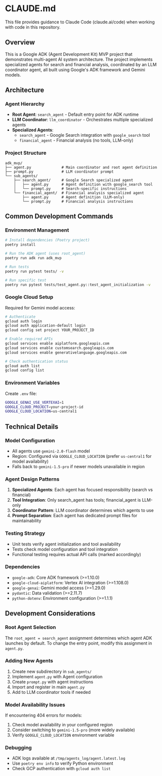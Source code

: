 # CLAUDE.md

This file provides guidance to Claude Code (claude.ai/code) when working with code in this repository.

## Overview

This is a Google ADK (Agent Development Kit) MVP project that demonstrates multi-agent AI system architecture. The project implements specialized agents for search and financial analysis, coordinated by an LLM coordinator agent, all built using Google's ADK framework and Gemini models.

## Architecture

### Agent Hierarchy
- **Root Agent**: `search_agent` - Default entry point for ADK runtime
- **LLM Coordinator**: `llm_coordinator` - Orchestrates multiple specialized agents
- **Specialized Agents**:
  - `search_agent` - Google Search integration with `google_search` tool
  - `financial_agent` - Financial analysis (no tools, LLM-only)

### Project Structure
```
adk_mvp/
├── agent.py              # Main coordinator and root agent definition
├── prompt.py             # LLM coordinator prompt
└── sub_agents/
    ├── search_agent/     # Google Search specialized agent
    │   ├── agent.py      # Agent definition with google_search tool
    │   └── prompt.py     # Search-specific instructions
    └── financial_agent/  # Financial analysis specialized agent
        ├── agent.py      # Agent definition (LLM-only)
        └── prompt.py     # Financial analysis instructions
```

## Common Development Commands

### Environment Management
```bash
# Install dependencies (Poetry project)
poetry install

# Run the ADK agent (uses root_agent)
poetry run adk run adk_mvp

# Run tests
poetry run pytest tests/ -v

# Run specific test
poetry run pytest tests/test_agent.py::test_agent_initialization -v
```

### Google Cloud Setup
Required for Gemini model access:
```bash
# Authenticate
gcloud auth login
gcloud auth application-default login
gcloud config set project YOUR_PROJECT_ID

# Enable required APIs
gcloud services enable aiplatform.googleapis.com
gcloud services enable customsearch.googleapis.com
gcloud services enable generativelanguage.googleapis.com

# Check authentication status
gcloud auth list
gcloud config list
```

### Environment Variables
Create `.env` file:
```bash
GOOGLE_GENAI_USE_VERTEXAI=1
GOOGLE_CLOUD_PROJECT=your-project-id
GOOGLE_CLOUD_LOCATION=us-central1
```

## Technical Details

### Model Configuration
- All agents use `gemini-2.0-flash` model
- Region: Configured via `GOOGLE_CLOUD_LOCATION` (prefer `us-central1` for model availability)
- Falls back to `gemini-1.5-pro` if newer models unavailable in region

### Agent Design Patterns
1. **Specialized Agents**: Each agent has focused responsibility (search vs financial)
2. **Tool Integration**: Only search_agent has tools; financial_agent is LLM-only
3. **Coordinator Pattern**: LLM coordinator determines which agents to use
4. **Prompt Separation**: Each agent has dedicated prompt files for maintainability

### Testing Strategy
- Unit tests verify agent initialization and tool availability
- Tests check model configuration and tool integration
- Functional testing requires actual API calls (marked accordingly)

### Dependencies
- `google-adk`: Core ADK framework (>=1.10.0)
- `google-cloud-aiplatform`: Vertex AI integration (>=1.108.0) 
- `google-genai`: Gemini model access (>=1.29.0)
- `pydantic`: Data validation (>=2.11.7)
- `python-dotenv`: Environment configuration (>=1.1.1)

## Development Considerations

### Root Agent Selection
The `root_agent = search_agent` assignment determines which agent ADK launches by default. To change the entry point, modify this assignment in `agent.py`.

### Adding New Agents
1. Create new subdirectory in `sub_agents/`
2. Implement `agent.py` with Agent configuration
3. Create `prompt.py` with agent instructions
4. Import and register in main `agent.py`
5. Add to LLM coordinator tools if needed

### Model Availability Issues
If encountering 404 errors for models:
1. Check model availability in your configured region
2. Consider switching to `gemini-1.5-pro` (more widely available)
3. Verify `GOOGLE_CLOUD_LOCATION` environment variable

### Debugging
- ADK logs available at `/tmp/agents_log/agent.latest.log`
- Use `poetry env info` to verify Python environment
- Check GCP authentication with `gcloud auth list`